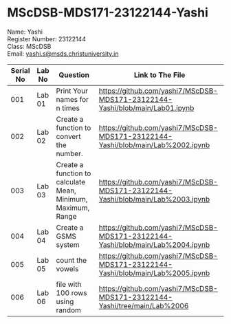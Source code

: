 # MScDSB-MDS171-23122144-Yashi

Name: Yashi  
Register Number: 23122144  
Class: MScDSB  
Email: yashi.s@msds.christuniversity.in  

| Serial No     | Lab No        | Question   | Link to The File  |
| ------------- | ------------- | --------   | ----------------  |
|  001          | Lab 01        | Print Your names for n times           |https://github.com/yashi7/MScDSB-MDS171-23122144-Yashi/blob/main/Lab01.ipynb                   |
|  002          | Lab 02        | Create a function to convert the number.          |https://github.com/yashi7/MScDSB-MDS171-23122144-Yashi/blob/main/Lab%2002.ipynb                   |
|  003          | Lab 03        | Create a function to calculate Mean, Minimum, Maximum, Range        |https://github.com/yashi7/MScDSB-MDS171-23122144-Yashi/blob/main/Lab%2003.ipynb                  |
|  004          | Lab 04        | Create a GSMS system            |https://github.com/yashi7/MScDSB-MDS171-23122144-Yashi/blob/main/Lab%2004.ipynb    |
| 005           | Lab 05        | count the vowels            | https://github.com/yashi7/MScDSB-MDS171-23122144-Yashi/blob/main/Lab%2005.ipynb                   |
| 006           | Lab 06        | file with 100 rows using random            | https://github.com/yashi7/MScDSB-MDS171-23122144-Yashi/tree/main/Lab%2006             |
